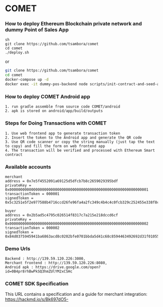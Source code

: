 # COMET

### How to deploy Ethereum Blockchain private network and dummy Point of Sales App

```
sh
git clone https://github.com/tsambora/comet
cd comet
./deploy.sh
```
or 
```sh
git clone https://github.com/tsambora/comet
cd comet
docker-compose up -d
docker exec -it dummy-pos-backend node scripts/init-contract-and-seed-account.js
```

### How to deploy COMET Android app

```
1. run gradle assemble from source code COMET/android
2. apk is stored on android/app/build/outputs
```

### Steps for Doing Transactions with COMET

```
1. Use web frontend app to generate transaction token
2. Insert the token to the Android app and generate the QR code
3. Use QR code scanner or copy the string manually (just tap the text to copy) and fill the form on web frontend app
4. The transaction will be verified and processed with Ethereum Smart contract
```

### Available accounts

```
merchant 
address = 0x7e5f4552091a69125d5dfcb7b8c2659029395bdf
privateKey = 0x0000000000000000000000000000000000000000000000000000000000000001
transactionToken = 000001
signedToken = 0x5c3251e5f2e977588b4716ccd26fe96fa4a2fc349c4b4c4c0fcb329c252455e338f8cf8ac5489f082159ed5e1173f8d9ceb3e46f18a60891de08ce21dbe9853d01

buyer 
address = 0x2b5ad5c4795c026514f8317c7a215e218dccd6cf
privateKey = 0x0000000000000000000000000000000000000000000000000000000000000002
transactionToken = 000002
signedToken = 0x84d0375945941ba6863acd8c0202bfe0701bbda5d41c68c8594463492692d31f01055f4bd9d13a23100eab18a4b4a22bb31f31d39751881f347ef6222e3c2a7600
```

### Demo Urls

```
Backend : http://139.59.120.226:3000, 
Merchant frontend : http://139.59.120.226:8080, 
Android apk : https://drive.google.com/open?id=0B4pr8rhBwPkSQ3hmZUlYM2xCSHc
```

### COMET SDK Specification
This URL contains a specification and a guide for merchant integration: https://hackmd.io/s/Bk697dO5-
